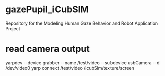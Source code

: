 # gazePupil_iCubSIM
Repository for the Modeling Human Gaze Behavior and Robot Application Project

# read camera output
yarpdev --device grabber --name /test/video --subdevice usbCamera --d /dev/video0
yarp connect /test/video /icubSim/texture/screen
